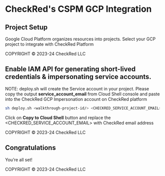 # CheckRed's CSPM GCP Integration

## Project Setup

Google Cloud Platform organizes resources into projects.
Select your GCP project to integrate with CheckRed Platform
<walkthrough-project-setup></walkthrough-project-setup>

<walkthrough-footnote>COPYRIGHT © 2023-24 CheckRed LLC</walkthrough-footnote>

## Enable IAM API for generating short-lived credentials & impersonating service accounts. 

NOTE: deploy.sh will create the Service account in your project. Please copy the output **service_account_email** from Cloud Shell console and paste into the CheckRed GCP Impersonation account on CheckRed platform

```bash
sh deploy.sh <walkthrough-project-id/> <CHECKRED_SERVICE_ACCOUNT_EMAIL>
```

Click on **Copy to Cloud Shell** <walkthrough-cloud-shell-icon></walkthrough-cloud-shell-icon> button and replace the <CHECKRED_SERVICE_ACCOUNT_EMAIL> with CheckRed email address 


<walkthrough-footnote>COPYRIGHT © 2023-24 CheckRed LLC</walkthrough-footnote>

## Congratulations

<walkthrough-conclusion-trophy></walkthrough-conclusion-trophy>

You’re all set!

<walkthrough-footnote>COPYRIGHT © 2023-24 CheckRed LLC</walkthrough-footnote>
